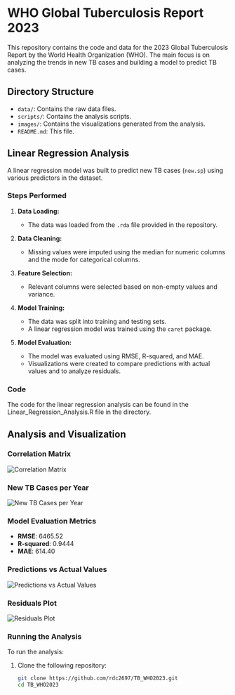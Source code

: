 # WHO Global Tuberculosis Report 2023

This repository contains the code and data for the 2023 Global Tuberculosis Report by the World Health Organization (WHO). The main focus is on analyzing the trends in new TB cases and building a model to predict TB cases.

## Directory Structure

- `data/`: Contains the raw data files.
- `scripts/`: Contains the analysis scripts.
- `images/`: Contains the visualizations generated from the analysis.
- `README.md`: This file.
  
## Linear Regression Analysis

A linear regression model was built to predict new TB cases (`new.sp`) using various predictors in the dataset.

### Steps Performed

1. **Data Loading:**
   - The data was loaded from the `.rda` file provided in the repository.

2. **Data Cleaning:**
   - Missing values were imputed using the median for numeric columns and the mode for categorical columns.

3. **Feature Selection:**
   - Relevant columns were selected based on non-empty values and variance.

4. **Model Training:**
   - The data was split into training and testing sets.
   - A linear regression model was trained using the `caret` package.

5. **Model Evaluation:**
   - The model was evaluated using RMSE, R-squared, and MAE.
   - Visualizations were created to compare predictions with actual values and to analyze residuals.

### Code

The code for the linear regression analysis can be found in the Linear_Regression_Analysis.R file in the directory. 

## Analysis and Visualization

### Correlation Matrix

![Correlation Matrix](https://github.com/user-attachments/assets/95a1ed23-5cfa-40ee-acfe-0781d8c30d3b)

### New TB Cases per Year

![New TB Cases per Year](https://github.com/user-attachments/assets/bdd32c5d-8cc8-49c8-bc58-ab7086b2d60b)

### Model Evaluation Metrics

- **RMSE**: 6465.52
- **R-squared**: 0.9444
- **MAE**: 614.40

### Predictions vs Actual Values

![Predictions vs Actual Values](https://github.com/user-attachments/assets/8ebcf004-7b75-4eaf-ad8f-bd0a3ac1dae7)

### Residuals Plot

![Residuals Plot](https://github.com/user-attachments/assets/e6bf6a71-93a2-4dac-91f0-d1d98c19fce7)

### Running the Analysis

To run the analysis:

1. Clone the following repository:
   ```bash
   git clone https://github.com/rdc2697/TB_WHO2023.git
   cd TB_WHO2023
